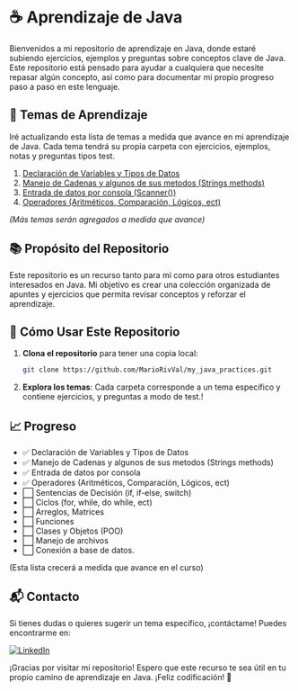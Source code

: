 # ☕️ Aprendizaje de Java

Bienvenidos a mi repositorio de aprendizaje en Java, donde estaré subiendo
ejercicios, ejemplos y preguntas sobre conceptos clave de Java. Este repositorio
está pensado para ayudar a cualquiera que necesite repasar algún concepto, así
como para documentar mi propio progreso paso a paso en este lenguaje.

## 📝 Temas de Aprendizaje

Iré actualizando esta lista de temas a medida que avance en mi aprendizaje de
Java. Cada tema tendrá su propia carpeta con ejercicios, ejemplos, notas y
preguntas tipos test.

1. [Declaración de Variables y Tipos de Datos](/seccion_1_datos_variables/src/)
2. [Manejo de Cadenas y algunos de sus metodos (Strings methods)](/seccion_2_manejo_cadenas/src/)
3. [Entrada de datos por consola (Scanner())](/seccion_3_datos_consola/src/)
4. [Operadores (Aritméticos, Comparación, Lógicos, ect) ](/seccion_4_operadores/src/)

_(Más temas serán agregados a medida que avance)_

## 📚 Propósito del Repositorio

Este repositorio es un recurso tanto para mí como para otros estudiantes
interesados en Java. Mi objetivo es crear una colección organizada de apuntes y
ejercicios que permita revisar conceptos y reforzar el aprendizaje.

## 🚀 Cómo Usar Este Repositorio

1. **Clona el repositorio** para tener una copia local:
   ```bash
   git clone https://github.com/MarioRivVal/my_java_practices.git
   ```
2. **Explora los temas**: Cada carpeta corresponde a un tema específico y
   contiene ejercicios, y preguntas a modo de test.!

## 📈 Progreso

- ✅ Declaración de Variables y Tipos de Datos
- ✅ Manejo de Cadenas y algunos de sus metodos (Strings methods)
- ✅ Entrada de datos por consola
- ✅ Operadores (Aritméticos, Comparación, Lógicos, ect)
- ⬜ Sentencias de Decisión (if, if-else, switch)
- ⬜ Ciclos (for, while, do while, ect)
- ⬜ Arreglos, Matrices
- ⬜ Funciones
- ⬜ Clases y Objetos (POO)
- ⬜ Manejo de archivos
- ⬜ Conexión a base de datos.

(Esta lista crecerá a medida que avance en el curso)

## 📬 Contacto

Si tienes dudas o quieres sugerir un tema específico, ¡contáctame! Puedes
encontrarme en:

[![LinkedIn](https://img.shields.io/badge/-LinkedIn-0A66C2?style=for-the-badge&logo=linkedin&logoColor=white)](https://www.linkedin.com/in/mario-valverde-web-developer/)

¡Gracias por visitar mi repositorio! Espero que este recurso te sea útil en tu
propio camino de aprendizaje en Java. ¡Feliz codificación! 🚀
